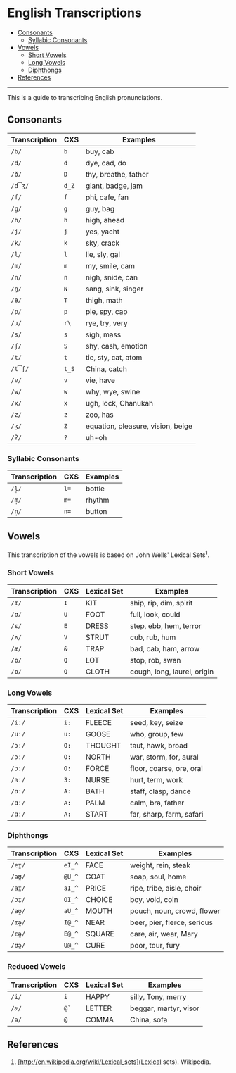 # English Transcriptions

- [Consonants](#consonants)
  - [Syllabic Consonants](#syllabic-consonants)
- [Vowels](#vowels)
  - [Short Vowels](#short-vowels)
  - [Long Vowels](#long-vowels)
  - [Diphthongs](#diphthongs)
- [References](#references)

-----

This is a guide to transcribing English pronunciations.

## Consonants

| Transcription | CXS    | Examples |
|---------------|--------|-------------|
| `/b/`         | `b`    | buy, cab |
| `/d/`         | `d`    | dye, cad, do |
| `/ð/`         | `D`    | thy, breathe, father |
| `/d͡ʒ/`        | `d_Z`  | giant, badge, jam |
| `/f/`         | `f`    | phi, cafe, fan |
| `/ɡ/`         | `g`    | guy, bag |
| `/h/`         | `h`    | high, ahead |
| `/j/`         | `j`    | yes, yacht |
| `/k/`         | `k`    | sky, crack |
| `/l/`         | `l`    | lie, sly, gal |
| `/m/`         | `m`    | my, smile, cam |
| `/n/`         | `n`    | nigh, snide, can |
| `/ŋ/`         | `N`    | sang, sink, singer |
| `/θ/`         | `T`    | thigh, math |
| `/p/`         | `p`    | pie, spy, cap |
| `/ɹ/`         | `r\`   | rye, try, very |
| `/s/`         | `s`    | sigh, mass |
| `/ʃ/`         | `S`    | shy, cash, emotion |
| `/t/`         | `t`    | tie, sty, cat, atom |
| `/t͡ʃ/`        | `t_S`  | China, catch |
| `/v/`         | `v`    | vie, have |
| `/w/`         | `w`    | why, wye, swine |
| `/x/`         | `x`    | ugh, lock, Chanukah |
| `/z/`         | `z`    | zoo, has |
| `/ʒ/`         | `Z`    | equation, pleasure, vision, beige |
| `/ʔ/`         | `?`    | uh-oh |

### Syllabic Consonants

| Transcription | CXS  | Examples |
|---------------|------|----------|
| `/l̩/`         | `l=` | bottle   |
| `/m̩/`         | `m=` | rhythm   |
| `/n̩/`         | `n=` | button   |

## Vowels

This transcription of the vowels is based on John Wells' Lexical
Sets<sup>1</sup>.

### Short Vowels

| Transcription | CXS  | Lexical Set | Examples |
|---------------|------|-------------|----------|
| `/ɪ/`         | `I`  | KIT         | ship, rip, dim, spirit |
| `/ʊ/`         | `U`  | FOOT        | full, look, could |
| `/ɛ/`         | `E`  | DRESS       | step, ebb, hem, terror |
| `/ʌ/`         | `V`  | STRUT       | cub, rub, hum |
| `/æ/`         | `&`  | TRAP        | bad, cab, ham, arrow |
| `/ɒ/`         | `Q`  | LOT         | stop, rob, swan |
| `/ɒ/`         | `Q`  | CLOTH       | cough, long, laurel, origin |

### Long Vowels

| Transcription | CXS  | Lexical Set | Examples |
|---------------|------|-------------|----------|
| `/iː/`        | `i:` | FLEECE      | seed, key, seize |
| `/uː/`        | `u:` | GOOSE       | who, group, few |
| `/ɔː/`        | `O:` | THOUGHT     | taut, hawk, broad |
| `/ɔː/`        | `O:` | NORTH       | war, storm, for, aural |
| `/ɔː/`        | `O:` | FORCE       | floor, coarse, ore, oral |
| `/ɜː/`        | `3:` | NURSE       | hurt, term, work |
| `/ɑː/`        | `A:` | BATH        | staff, clasp, dance |
| `/ɑː/`        | `A:` | PALM        | calm, bra, father |
| `/ɑː/`        | `A:` | START       | far, sharp, farm, safari |

### Diphthongs

| Transcription | CXS    | Lexical Set | Examples |
|---------------|--------|-------------|----------|
| `/eɪ̯/`        | `eI_^` | FACE        | weight, rein, steak |
| `/əʊ̯/`        | `@U_^` | GOAT        | soap, soul, home |
| `/aɪ̯/`        | `aI_^` | PRICE       | ripe, tribe, aisle, choir |
| `/ɔɪ̯/`        | `OI_^` | CHOICE      | boy, void, coin |
| `/aʊ̯/`        | `aU_^` | MOUTH       | pouch, noun, crowd, flower |
| `/ɪə̯/`        | `I@_^` | NEAR        | beer, pier, fierce, serious |
| `/ɛə̯/`        | `E@_^` | SQUARE      | care, air, wear, Mary |
| `/ʊə̯/`        | `U@_^` | CURE        | poor, tour, fury |

### Reduced Vowels

| Transcription | CXS       | Lexical Set | Examples |
|---------------|-----------|-------------|----------|
| `/i/`         | `i`       | HAPPY       | silly, Tony, merry |
| `/ɚ/`         | ```@` ``` | LETTER      | beggar, martyr, visor |
| `/ə/`         | `@`       | COMMA       | China, sofa |

## References

1.  [http://en.wikipedia.org/wiki/Lexical_sets](Lexical sets). Wikipedia.
